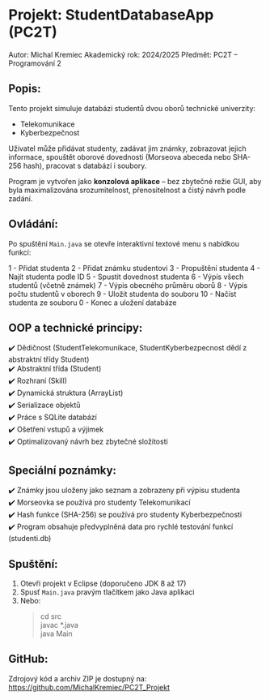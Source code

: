 Projekt: StudentDatabaseApp (PC2T)
==================================

Autor: Michal Kremiec
Akademický rok: 2024/2025
Předmět: PC2T – Programování 2

Popis:
------
Tento projekt simuluje databázi studentů dvou oborů technické univerzity:
- Telekomunikace
- Kyberbezpečnost

Uživatel může přidávat studenty, zadávat jim známky, zobrazovat jejich informace,
spouštět oborové dovednosti (Morseova abeceda nebo SHA-256 hash), pracovat s databází
i soubory.

Program je vytvořen jako **konzolová aplikace** – bez zbytečné režie GUI,
aby byla maximalizována srozumitelnost, přenositelnost a čistý návrh podle zadání.

Ovládání:
---------
Po spuštění `Main.java` se otevře interaktivní textové menu s nabídkou funkcí:

1 - Přidat studenta
2 - Přidat známku studentovi
3 - Propuštění studenta
4 - Najít studenta podle ID
5 - Spustit dovednost studenta
6 - Výpis všech studentů (včetně známek)
7 - Výpis obecného průměru oborů
8 - Výpis počtu studentů v oborech
9 - Uložit studenta do souboru
10 - Načíst studenta ze souboru
0 - Konec a uložení databáze

OOP a technické principy:
--------------------------
✔️ Dědičnost (StudentTelekomunikace, StudentKyberbezpecnost dědí z abstraktní třídy Student)  
✔️ Abstraktní třída (Student)  
✔️ Rozhraní (Skill)  
✔️ Dynamická struktura (ArrayList<Student>)  
✔️ Serializace objektů  
✔️ Práce s SQLite databází  
✔️ Ošetření vstupů a výjimek  
✔️ Optimalizovaný návrh bez zbytečné složitosti

Speciální poznámky:
-------------------
✔️ Známky jsou uloženy jako seznam a zobrazeny při výpisu studenta  
✔️ Morseovka se používá pro studenty Telekomunikací  
✔️ Hash funkce (SHA-256) se používá pro studenty Kyberbezpečnosti  
✔️ Program obsahuje předvyplněná data pro rychlé testování funkcí (studenti.db)

Spuštění:
---------
1. Otevři projekt v Eclipse (doporučeno JDK 8 až 17)
2. Spusť `Main.java` pravým tlačítkem jako Java aplikaci
3. Nebo:
   > cd src  
   > javac *.java  
   > java Main

GitHub:
-------
Zdrojový kód a archiv ZIP je dostupný na:
https://github.com/MichalKremiec/PC2T_Projekt
